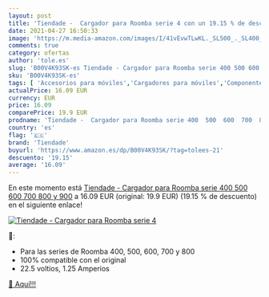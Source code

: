 ```yaml
---
layout: post
title: 'Tiendade -  Cargador para Roomba serie 4 con un 19.15 % de descuento'
date: 2021-04-27 16:50:33
image: 'https://m.media-amazon.com/images/I/41vEvwTLwKL._SL500_._SL400_.jpg'
comments: true
category: ofertas
author: 'tole.es'
slug: 'B00V4K93SK-es Tiendade - Cargador para Roomba serie 400 500 600 700 800...'
sku: 'B00V4K93SK-es'
tags: [ 'Accesorios para móviles','Cargadores para móviles','Componentes','Comunicación móvil y accesorios','Dispositivos internos','Electrónica','Fuentes de alimentación','Hogar y cocina','Informática','roomba','tiendade', ]
actualPrice: 16.09 EUR
currency: EUR
price: 16.09
comparePrice: 19.9 EUR
prodname: 'Tiendade -  Cargador para Roomba serie 400  500  600  700  800 y 900'
country: 'es'
flag: '🇪🇸'
brand: 'Tiendade'
buyurl: 'https://www.amazon.es/dp/B00V4K93SK/?tag=tolees-21'
descuento: '19.15'
average: '16.09'
---
```


En este momento está [Tiendade -  Cargador para Roomba serie 400  500  600  700  800 y 900](https://www.amazon.es/dp/B00V4K93SK/?tag=tolees-21) a 16.09 EUR (original: 19.9 EUR) (19.15 %  de descuento) en el siguiente enlace!

[![Tiendade -  Cargador para Roomba serie 4](https://m.media-amazon.com/images/I/41vEvwTLwKL._SL500_._SL400_.jpg)](https://www.amazon.es/dp/B00V4K93SK/?tag=tolees-21)

🔎:

- Para las series de Roomba 400, 500, 600, 700 y 800
- 100% compatible con el original
- 22.5 voltios, 1.25 Amperios

[🛒 Aquí!!!](https://www.amazon.es/dp/B00V4K93SK/?tag=tolees-21)
